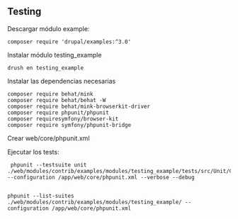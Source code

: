 ## Testing

Descargar módulo example:
```shell
composer require 'drupal/examples:^3.0'
```
Instalar módulo testing_example

```shell
drush en testing_example
```
Instalar las dependencias necesarias
```shell
composer require behat/mink
composer require behat/behat -W
composer require behat/mink-browserkit-driver
composer require phpunit/phpunit
composer requiresymfony/browser-kit
composer require symfony/phpunit-bridge
```
Crear web/core/phpunit.xml


Ejecutar los tests:
```shell
 phpunit --testsuite unit ./web/modules/contrib/examples/modules/testing_example/tests/src/Unit/Controller/ContrivedControllerTest.php --configuration /app/web/core/phpunit.xml --verbose --debug


phpunit --list-suites ./web/modules/contrib/examples/modules/testing_example/ --configuration /app/web/core/phpunit.xml


```
